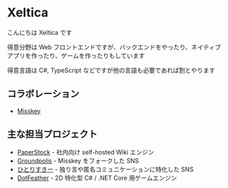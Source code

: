 # Xeltica

こんにちは Xeltica です

得意分野は Web フロントエンドですが、バックエンドをやったり、ネイティブアプリを作ったり、ゲームを作ったりもしています

得意言語は C#, TypeScript などですが他の言語も必要であれば割とやります

## コラボレーション

- [Misskey](https://github.com/syuilo/misskey)

## 主な担当プロジェクト

- [PaperStock](https://github.com/Xeltica/PaperStock) - 社内向け self-hosted Wiki エンジン
- [Groundpolis](https://github.com/Groundpolis/Groundpolis) - Misskey をフォークした SNS
- [ひとりすきー](https://github.com/Xeltica/hitorisskey) - 独り言や匿名コミュニケーションに特化した SNS
- [DotFeather](https://github.com/Xeltica/DotFeather) - 2D 特化型 C# / .NET Core 用ゲームエンジン

<!--
**Xeltica/Xeltica** is a ✨ _special_ ✨ repository because its `README.md` (this file) appears on your GitHub profile.

Here are some ideas to get you started:

- 🔭 I’m currently working on ...
- 🌱 I’m currently learning ...
- 👯 I’m looking to collaborate on ...
- 🤔 I’m looking for help with ...
- 💬 Ask me about ...
- 📫 How to reach me: ...
- 😄 Pronouns: ...
- ⚡ Fun fact: ...
-->
